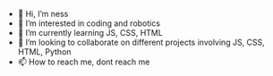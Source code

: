 - 👋 Hi, I’m ness
- 👀 I’m interested in coding and robotics
- 🌱 I’m currently learning JS, CSS, HTML
- 💞️ I’m looking to collaborate on different projects involving JS, CSS, HTML, Python
- 📫 How to reach me, dont reach me

<!---
fw-n3ss/fw-n3ss is a ✨ special ✨ repository because its `README.md` (this file) appears on your GitHub profile.
You can click the Preview link to take a look at your changes.
--->
